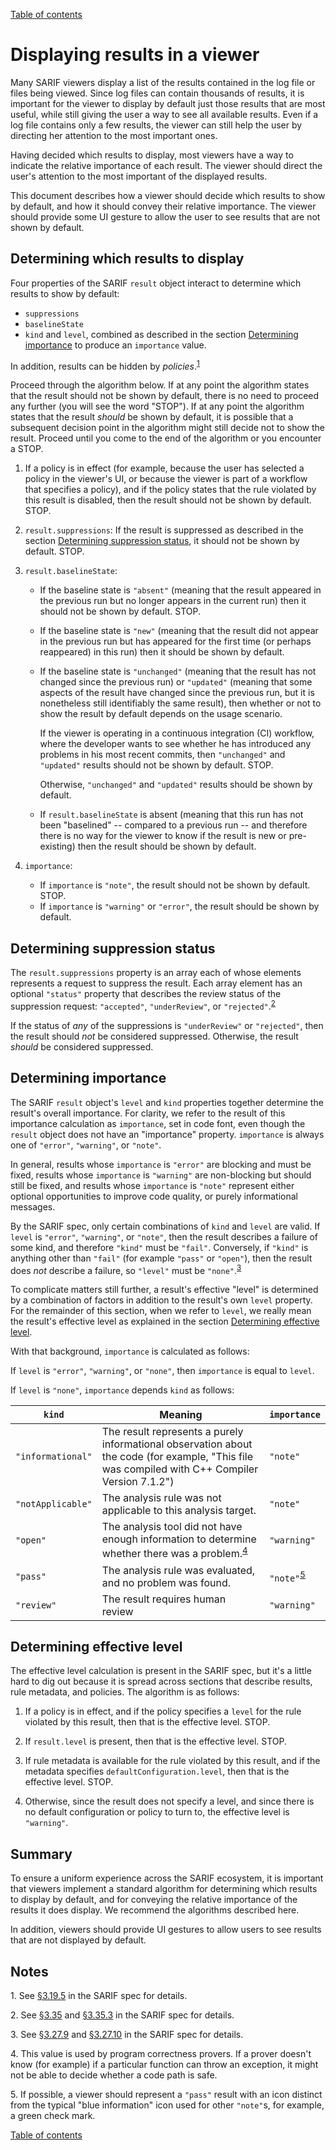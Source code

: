 [Table of contents](../README.md#contents)

# Displaying results in a viewer

Many SARIF viewers display a list of the results contained in the log file or files being viewed. Since log files can contain thousands of results, it is important for the viewer to display by default just those results that are most useful, while still giving the user a way to see all available results. Even if a log file contains only a few results, the viewer can still help the user by directing her attention to the most important ones.

Having decided which results to display, most viewers have a way to indicate the relative importance of each result. The viewer should direct the user's attention to the most important of the displayed results.

This document describes how a viewer should decide which results to show by default,
and how it should convey their relative importance. The viewer should provide some UI gesture to allow the user to see results that are not shown by default.

## Determining which results to display

Four properties of the SARIF `result` object interact to determine which results to show by default:

- `suppressions`
- `baselineState`
- `kind` and `level`, combined as described in the section <a href="#importance">Determining importance</a> to produce an `importance` value.

In addition, results can be hidden by _policies_.<sup><a href="#note-1">1</a></sup>

Proceed through the algorithm below. If at any point the algorithm states that the result should not be shown by default, there is no need to proceed any further (you will see the word "STOP"). If at any point the algorithm states that the result _should_ be shown by default, it is possible that a subsequent decision point in the algorithm might still decide not to show the result. Proceed until you come to the end of the algorithm or you encounter a STOP.

1. If a policy is in effect (for example, because the user has selected a policy in the viewer's UI, or because the viewer is part of a workflow that specifies a policy), and if the policy states that the rule violated by this result is disabled, then the result should not be shown by default. STOP.

2. `result.suppressions`: If the result is suppressed as described in the section <a href="#suppression-status">Determining suppression status</a>, it should not be shown by default. STOP.

3. `result.baselineState`:

    - If the baseline state is `"absent"` (meaning that the result appeared in the previous run but no longer appears in the current run) then it should not be shown by default. STOP.

    - If the baseline state is `"new"` (meaning that the result did not appear in the previous run but has appeared for the first time (or perhaps reappeared) in this run) then it should be shown by default.

    - If the baseline state is `"unchanged"` (meaning that the result has not changed since the previous run) or `"updated"` (meaning that some aspects of the result have changed since the previous run, but it is nonetheless still identifiably the same result), then whether or not to show the result by default depends on the usage scenario.

        If the viewer is operating in a continuous integration (CI) workflow, where the developer wants to see whether he has introduced any problems in his most recent commits, then `"unchanged"` and `"updated"` results should not be shown by default. STOP.

        Otherwise, `"unchanged"` and `"updated"` results should be shown by default.

    - If `result.baselineState` is absent (meaning that this run has not been "baselined" -- compared to a previous run -- and therefore there is no way for the viewer to know if the result is new or pre-existing) then the result should be shown by default.

4. `importance`:

    - If `importance` is `"note"`, the result should not be shown by default. STOP.
    - If `importance` is `"warning"` or `"error"`, the result should be shown by default.

## <a id="suppression-status"></a>Determining suppression status

The `result.suppressions` property is an array each of whose elements represents a request to suppress the result. Each array element has an optional `"status"` property that describes the review status of the suppression request: `"accepted"`, `"underReview"`, or `"rejected"`.<sup><a href="#note-2">2</a></sup>

If the status of _any_ of the suppressions is `"underReview"` or `"rejected"`, then the result should _not_ be considered suppressed. Otherwise, the result _should_ be considered suppressed.

## <a id="importance"></a>Determining importance

The SARIF `result` object's `level` and `kind` properties together determine the result's  overall importance. For clarity, we refer to the result of this importance calculation as `importance`, set in code font, even though the `result` object does not have an "importance" property. `importance` is always one of `"error"`, `"warning"`, or `"note"`.

In general, results whose `importance` is `"error"` are blocking and must be fixed, results whose `importance` is `"warning"` are non-blocking but should still be fixed, and results whose `importance` is `"note"` represent either optional opportunities to improve code quality, or purely informational messages.

By the SARIF spec, only certain combinations of `kind` and `level` are valid. If `level` is `"error"`, `"warning"`, or `"note"`, then the result describes a failure of some kind, and therefore `"kind"` must be `"fail"`. Conversely, if `"kind"` is anything other than `"fail"` (for example `"pass"` or `"open"`), then the result does _not_ describe a failure, so `"level"` must be `"none"`.<sup><a href="#note-3">3</a></sup>

To complicate matters still further, a result's effective "level" is determined by a combination of factors in addition to the result's own `level` property. For the remainder of this section, when we refer to `level`, we really mean the result's effective level as explained in the section <a href="#effective-level">Determining effective level</a>.

With that background, `importance` is calculated as follows:

If `level` is `"error"`, `"warning"`, or `"none"`, then `importance` is equal to `level`.

If `level` is `"none"`, `importance` depends `kind` as follows:

| `kind` | Meaning | `importance` |
| --- | --- | --- |
| `"informational"` | The result represents a purely informational observation about the code (for example, "This file was compiled with C++ Compiler Version 7.1.2") | `"note"` |
| `"notApplicable"` | The analysis rule was not applicable to this analysis target. | `"note"` |
| `"open"` | The analysis tool did not have enough information to determine whether there was a problem.<sup><a href="#note-4">4</a></sup> | `"warning"` |
| `"pass"` | The analysis rule was evaluated, and no problem was found. | `"note"`<sup><a href="#note-5">5</a></sup> |
| `"review"` | The result requires human review | `"warning"` |

## <a id="effective-level"></a>Determining effective level

The effective level calculation is present in the SARIF spec, but it's a little hard to dig out because it is spread across sections that describe results, rule metadata, and policies. The algorithm is as follows:

1. If a policy is in effect, and if the policy specifies a `level` for the rule violated by this result, then that is the effective level. STOP.

2. If `result.level` is present, then that is the effective level. STOP.

3. If rule metadata is available for the rule violated by this result, and if the metadata specifies `defaultConfiguration.level`, then that is the effective level. STOP.

4. Otherwise, since the result does not specify a level, and since there is no default configuration or policy to turn to, the effective level is `"warning"`.

## Summary

To ensure a uniform experience across the SARIF ecosystem, it is important that viewers implement a standard algorithm for determining which results to display by default, and for conveying the relative importance of the results it does display. We recommend the algorithms described here.

In addition, viewers should provide UI gestures to allow users to see results that are not displayed by default.

## Notes

<a id="note-1"></a>1. See [§3.19.5](https://docs.oasis-open.org/sarif/sarif/v2.1.0/os/sarif-v2.1.0-os.html#_Toc34317538) in the SARIF spec for details.

<a id="note-2"></a>2. See [§3.35](https://docs.oasis-open.org/sarif/sarif/v2.1.0/os/sarif-v2.1.0-os.html#_Toc34317733) and [§3.35.3](https://docs.oasis-open.org/sarif/sarif/v2.1.0/os/sarif-v2.1.0-os.html#_Toc34317736) in the SARIF spec for details.

<a id="note-3"></a>3. See [§3.27.9](https://docs.oasis-open.org/sarif/sarif/v2.1.0/os/sarif-v2.1.0-os.html#_Toc34317647) and [§3.27.10](https://docs.oasis-open.org/sarif/sarif/v2.1.0/os/sarif-v2.1.0-os.html#_Toc34317648) in the SARIF spec for details.

<a id="note-4"></a>4. This value is used by program correctness provers. If a prover doesn't know (for example) if a particular function can throw an exception, it might not be able to decide whether a code path is safe.

<a id="note-5"></a>5. If possible, a viewer should represent a `"pass"` result with an icon distinct from the typical "blue information" icon used for other `"note"`s, for example, a green check mark.

[Table of contents](../README.md#contents)